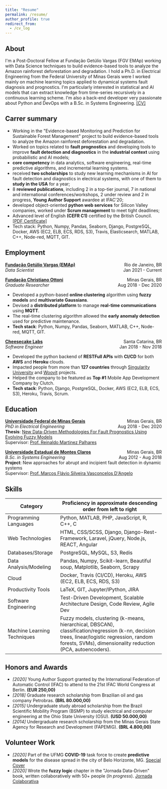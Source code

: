 ```yaml
---
title: "Resume"
permalink: /resume/
author_profile: true
redirect_from:
  - /cv_log
---
```


## About

I'm a Post-Doctoral Fellow at Fundação Getúlio Vargas (FGV EMAp) working with Data Science techniques to build evidence-based tools to analyze the Amazon rainforest deforestation and degradation. I hold a Ph.D. in Electrical Engineering from the Federal University of Minas Gerais were I worked mainly on machine learning topics applied to dynamical systems fault diagnosis and prognostics. I'm particularly interested in statistical and AI models that can extract knowledge from time-series recursively in a continuous learning scheme. I'm also a back-end developer very passionate about Python and DevOps with a B.Sc. in Systems Engineering. [[CV]](/pdf/CV.pdf)

## Carrer summary

* Working in the "Evidence-based Monitoring and Prediction for Sustainable Forest Management" project to build evidence-based tools to analyze the Amazon rainforest deforestation and degradation.
* Worked on topics related to **fault prognostics** and developing tools to improve **fault detection and diagnostics** in the **industrial context** using probabilistic and AI models;
* **core competency** in data analytics, software engineering, real-time predictive algorithms, and incremental learning systems.
* received **two scholarships** to study new learning mechanisms in AI for fault detection and diagnostics in electrical systems, with one of them to **study in the USA** for a year;
* 8 **reviewed publications**, including 2 in a top-tier journal, 7 in national and international conferences/workshops, 2 under review and 2 in progress, **Young Author Support** awardee at IFAC'20;
* developed object-oriented **python web services** for Silicon Valley companies, worked under **Scrum management** to meet tight deadlines;
* Advanced level of English **(CEFR C1)** certified by the British Council. [[PDF Certificate]](/pdf/english.pdf)
* Tech stack: Python, Numpy, Pandas, Seaborn, Django, PostgreSQL, Docker, AWS (EC2, ELB, ECS, RDS, S3), Travis, Elasticsearch, MATLAB, C++, Node-red, MQTT, GIT.

## Employment

**[Fundação Getúlio Vargas (EMAp)](https://emap.fgv.br/)** <span style="float:right">Rio de Janeiro, BR</span>  
*Data Scientist* <span style="float:right">Jan 2021 - Current</span>


**[Fundação Christiano Ottoni](http://www.fco.eng.ufmg.br/)** <span style="float:right">Minas Gerais, BR</span>  
*Graduate Researcher* <span style="float:right">Aug 2018 - Dec 2020</span>

* Developed a python-based **online clustering** algorithm using **fuzzy models** and **multivariate Gaussians**.
* Devised a **distributed platform** to manage **real-time communications** using **MQTT**.
* The real-time clustering algorithm allowed the **early anomaly detection** used for predictive maintenance.
* **Tech stack**: Python, Numpy, Pandas, Seaborn, MATLAB, C++, Node-red, MQTT, GIT.

**[Cheesecake Labs](https://cheesecakelabs.com/)** <span style="float:right">Santa Catarina, BR</span>  
*Software Engineer* <span style="float:right">Jan 2018 - Nov 2018</span>

* Developed the python backend of **RESTFull APIs** with **CI/CD** for both **AWS** and **Heroku** clouds.
* Impacted people from more than **127 countries** through [Singularity University](https://su.org/) and [Woovit](http://woovit.com/) projects.
* Helped the company to be featured as **Top #1** Mobile App Development Company by Clutch.
* **Tech stack**: Python, Django, PostgreSQL, Docker, AWS (EC2, ELB, ECS, S3), Heroku, Travis, Scrum. 


## Education

**[Universidade Federal de Minas Gerais](https://ufmg.br/)** <span style="float:right">Minas Gerais, BR</span>  
*PhD in Electrical Engineering* <span style="float:right">Aug 2018 - Dec 2020</span>  
**Thesis**: [New Data-Driven Methodologies For Fault Prognostics Using Evolving Fuzzy Models](https://www.ppgee.ufmg.br/defesas/1770D.PDF)  
Supervisor: [Prof. Reinaldo Martinez Palhares](https://scholar.google.com/citations?user=iTQoWC0AAAAJ&hl=en&oi=ao)

**[Universidade Estadual de Montes Claros](https://unimontes.br/)** <span style="float:right">Minas Gerais, BR</span>  
*B.Sc. in Systems Engineering* <span style="float:right">Aug 2012 - Aug 2018</span>  
**Project**: New approaches for abrupt and incipient fault detection in dynamic systems  
Supervisor: [Prof. Marcos Flávio Silveira Vasconcelos D'Angelo](https://scholar.google.com/citations?user=nZYzKLoAAAAJ&hl=en&oi=sra)

## Skills

Category                    | Proficiency in approximate descending order from left to right
--------------------------- | --------------------------------------------------------------
Programming Languages       | Python, MATLAB, PHP, JavaScript, R, C++, C
Web Technologies            | HTML, CSS/SCSS, Django, Django-Rest-Framework, Laravel, jQuery, Node.js, REACT, Angular 
Databases/Storage           | PostgreSQL, MySQL, S3, Redis
Data Analysis/Modeling      | Pandas, Numpy, Scikit-learn, Beautiful soup, Matplotlib, Seaborn, Scrapy
Cloud                       | Docker, Travis (CI/CD), Heroku, AWS (EC2, ELB, ECS, RDS, S3)
Productivity Tools          | LaTeX, GIT, Jupyter/IPython, JIRA
Software Engineering        | Test-Driven Development, Scalable Architecture Design, Code Review, Agile Dev
Machine Learning Techniques | Fuzzy models, clustering (k-means, hierarchical, DBSCAN), classification/regression (k-nn, decision trees, linear/logistic regression, random forests, SVMs), dimensionality reduction (PCA, autoencoders).

## Honors and Awards
* *[2020]* Young Author Support granted by the International Federation of Automatic Control (IFAC) to attend to the 21st IFAC World Congress at Berlin. **(EUR 250,00)**
* *[2018]* Graduate research scholarship from Brazilian oil and gas company Petrobras. **(BRL 80.000,00)**
* *[2015]* Undergraduate study abroad scholarship from the Brazil Scientific Mobility Program (BSMP) to study electrical and computer engineering at the Ohio State University (OSU). **(USD 50.000,00)**
* *[2014]* Undergraduate research scholarship from the Minas Gerais State Agency for Research and Development (FAPEMIG). **(BRL 4.800,00)**

## Volunteer Work
* *[2020]* Part of the UFMG **COVID-19** task force to create **predictive models** for the disease spread in the city of Belo Horizonte, MG. [Special Cover](https://bit.ly/3cV0ket)
* *[2020]* Wrote the **fuzzy logic** chapter in the "Jornada Data-Driven" book, written collaboratively with 50+ people (*In progress*). [Jornada Colaborativa](https://www.linkedin.com/company/jornadacolaborativa/)